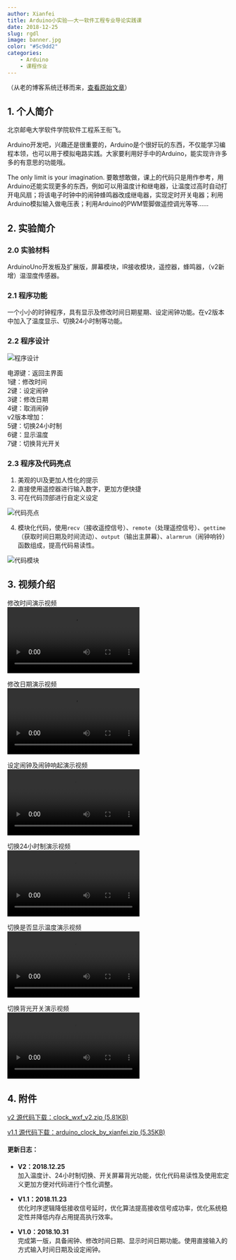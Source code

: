 ```yaml
---
author: Xianfei
title: Arduino小实验——大一软件工程专业导论实践课
date: 2018-12-25
slug: rgdl
image: banner.jpg
color: "#5c9dd2"
categories:
    - Arduino
    - 课程作业
---
```


（从老的博客系统迁移而来，[查看原始文章](./index.html)）

## 1. 个人简介

北京邮电大学软件学院软件工程系王衔飞。

Arduino开发吧，兴趣还是很重要的，Arduino是个很好玩的东西，不仅能学习编程本领，也可以用于模拟电路实践。大家要利用好手中的Arduino，能实现许许多多的有意思的功能哦。

The only limit is your imagination. 要敢想敢做，课上的代码只是用作参考，用Arduino还能实现更多的东西，例如可以用温度计和继电器，让温度过高时自动打开电风扇；将该电子时钟中的闹钟蜂鸣器改成继电器，实现定时开关电器；利用Arduino模拟输入做电压表；利用Arduino的PWM管脚做遥控调光等等……

## 2. 实验简介

### 2.0 实验材料

ArduinoUno开发板及扩展版，屏幕模块，IR接收模块，遥控器，蜂鸣器，（v2新增）温湿度传感器。

### 2.1 程序功能

一个小小的时钟程序，具有显示及修改时间日期星期、设定闹钟功能。在v2版本中加入了温度显示、切换24小时制等功能。

### 2.2 程序设计

![程序设计](QQ20181210-211144.png)

电源键：返回主界面  
1键：修改时间  
2键：设定闹钟  
3键：修改日期  
4键：取消闹钟  
v2版本增加：  
5键：切换24小时制  
6键：显示温度  
7键：切换背光开关

### 2.3 程序及代码亮点

1. 美观的UI及更加人性化的提示  
2. 直接使用遥控器进行输入数字，更加方便快捷  
3. 可在代码顶部进行自定义设定  

![代码亮点](QQ20181225-220748.png)

4. 模块化代码，使用`recv`（接收遥控信号）、`remote`（处理遥控信号）、`gettime`（获取时间日期及时间流动）、`output`（输出主屏幕）、`alarmrun`（闹钟响铃）函数组成，提高代码易读性。  

![代码模块](QQ20181225-221250.png)

## 3. 视频介绍

修改时间演示视频  
<video src="11.compressed.mp4" controls loop></video>

修改日期演示视频  
<video src="22.compressed.mp4" controls loop></video>

设定闹钟及闹钟响起演示视频  
<video src="33.compressed.mp4" controls loop></video>

切换24小时制演示视频  
<video src="IMG_6792-2.compressed.mp4" controls loop></video>

切换是否显示温度演示视频  
<video src="IMG_6794-2.compressed.mp4" controls loop></video>

切换背光开关演示视频  
<video src="IMG_6799.compressed.mp4" controls loop></video>

## 4. 附件

[v2 源代码下载：clock_wxf_v2.zip (5.81KB)](clock_wxf_v2.zip)

[v1.1 源代码下载：arduino_clock_by_xianfei.zip (5.35KB)](arduino_clock_by_xianfei.zip)

#### 更新日志：
- **V2：2018.12.25**  
加入温度计、24小时制切换、开关屏幕背光功能，优化代码易读性及使用宏定义更加方便对代码进行个性化调整。

- **V1.1：2018.11.23**  
优化时序逻辑降低接收信号延时，优化算法提高接收信号成功率，优化系统稳定性并降低内存占用提高执行效率。

- **V1.0：2018.10.31**  
完成第一版，具备闹钟、修改时间日期、显示时间日期功能。使用直接输入的方式输入时间日期及设定闹钟。



